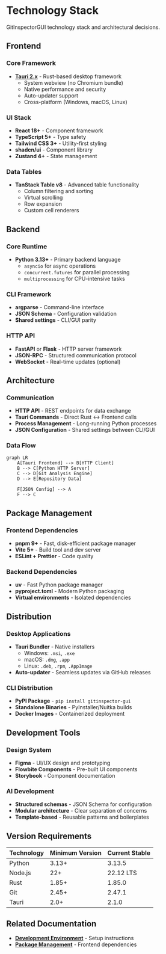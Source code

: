 # Technology Stack

GitInspectorGUI technology stack and architectural decisions.

## Frontend

### Core Framework

-   **[Tauri 2.x](https://tauri.app/)** - Rust-based desktop framework
    -   System webview (no Chromium bundle)
    -   Native performance and security
    -   Auto-updater support
    -   Cross-platform (Windows, macOS, Linux)

### UI Stack

-   **React 18+** - Component framework
-   **TypeScript 5+** - Type safety
-   **Tailwind CSS 3+** - Utility-first styling
-   **shadcn/ui** - Component library
-   **Zustand 4+** - State management

### Data Tables

-   **TanStack Table v8** - Advanced table functionality
    -   Column filtering and sorting
    -   Virtual scrolling
    -   Row expansion
    -   Custom cell renderers

## Backend

### Core Runtime

-   **Python 3.13+** - Primary backend language
    -   `asyncio` for async operations
    -   `concurrent.futures` for parallel processing
    -   `multiprocessing` for CPU-intensive tasks

### CLI Framework

-   **argparse** - Command-line interface
-   **JSON Schema** - Configuration validation
-   **Shared settings** - CLI/GUI parity

### HTTP API

-   **FastAPI** or **Flask** - HTTP server framework
-   **JSON-RPC** - Structured communication protocol
-   **WebSocket** - Real-time updates (optional)

## Architecture

### Communication

-   **HTTP API** - REST endpoints for data exchange
-   **Tauri Commands** - Direct Rust ↔ Frontend calls
-   **Process Management** - Long-running Python processes
-   **JSON Configuration** - Shared settings between CLI/GUI

### Data Flow

```mermaid
graph LR
    A[Tauri Frontend] --> B[HTTP Client]
    B --> C[Python HTTP Server]
    C --> D[Git Analysis Engine]
    D --> E[Repository Data]

    F[JSON Config] --> A
    F --> C
```

## Package Management

### Frontend Dependencies

-   **pnpm 9+** - Fast, disk-efficient package manager
-   **Vite 5+** - Build tool and dev server
-   **ESLint + Prettier** - Code quality

### Backend Dependencies

-   **uv** - Fast Python package manager
-   **pyproject.toml** - Modern Python packaging
-   **Virtual environments** - Isolated dependencies

## Distribution

### Desktop Applications

-   **Tauri Bundler** - Native installers
    -   Windows: `.msi`, `.exe`
    -   macOS: `.dmg`, `.app`
    -   Linux: `.deb`, `.rpm`, `.AppImage`
-   **Auto-updater** - Seamless updates via GitHub releases

### CLI Distribution

-   **PyPI Package** - `pip install gitinspector-gui`
-   **Standalone Binaries** - PyInstaller/Nuitka builds
-   **Docker Images** - Containerized deployment

## Development Tools

### Design System

-   **Figma** - UI/UX design and prototyping
-   **Flowbite Components** - Pre-built UI components
-   **Storybook** - Component documentation

### AI Development

-   **Structured schemas** - JSON Schema for configuration
-   **Modular architecture** - Clear separation of concerns
-   **Template-based** - Reusable patterns and boilerplates

## Version Requirements

| Technology | Minimum Version | Current Stable |
| ---------- | --------------- | -------------- |
| Python     | 3.13+           | 3.13.5         |
| Node.js    | 22+             | 22.12 LTS      |
| Rust       | 1.85+           | 1.85.0         |
| Git        | 2.45+           | 2.47.1         |
| Tauri      | 2.0+            | 2.1.0          |

## Related Documentation

-   **[Development Environment](../development/environment-setup.md)** - Setup instructions
-   **[Package Management](../development/package-management.md)** - Frontend dependencies
